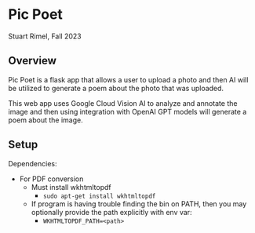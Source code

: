 # Pic Poet

Stuart Rimel, Fall 2023

## Overview

Pic Poet is a flask app that allows a user to upload a photo and then AI will be utilized
to generate a poem about the photo that was uploaded.

This web app uses Google Cloud Vision AI to analyze and annotate the image and then using
integration with OpenAI GPT models will generate a poem about the image.

## Setup

Dependencies:

- For PDF conversion
  - Must install wkhtmltopdf
    - `sudo apt-get install wkhtmltopdf`
  - If program is having trouble finding the bin on PATH, then you may optionally provide
    the path explicitly with env var:
    - `WKHTMLTOPDF_PATH=<path>`
